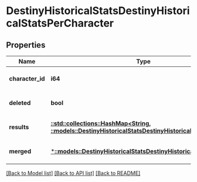 # DestinyHistoricalStatsDestinyHistoricalStatsPerCharacter

## Properties
Name | Type | Description | Notes
------------ | ------------- | ------------- | -------------
**character_id** | **i64** |  | [optional] [default to null]
**deleted** | **bool** |  | [optional] [default to null]
**results** | [**::std::collections::HashMap<String, ::models::DestinyHistoricalStatsDestinyHistoricalStatsByPeriod>**](Destiny.HistoricalStats.DestinyHistoricalStatsByPeriod.md) |  | [optional] [default to null]
**merged** | [***::models::DestinyHistoricalStatsDestinyHistoricalStatsByPeriod**](Destiny.HistoricalStats.DestinyHistoricalStatsByPeriod.md) |  | [optional] [default to null]

[[Back to Model list]](../README.md#documentation-for-models) [[Back to API list]](../README.md#documentation-for-api-endpoints) [[Back to README]](../README.md)



